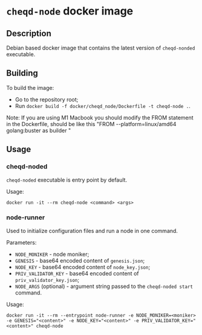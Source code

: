# `cheqd-node` docker image

## Description

Debian based docker image that contains the latest version of `cheqd-nonded` executable.

## Building

To build the image:

- Go to the repository root;
- Run `docker build -f docker/cheqd_node/Dockerfile -t cheqd-node .`.

Note: If you are using M1 Macbook you should modify the FROM statement in the Dockerfile, should be like this 
"FROM --platform=linux/amd64 golang:buster as builder "

## Usage

### cheqd-noded

`cheqd-noded` executable is entry point by default.

Usage:

```
docker run -it --rm cheqd-node <command> <args>
```

### node-runner

Used to initialize configuration files and run a node in one command.

Parameters:

- `NODE_MONIKER` - node moniker;
- `GENESIS` - base64 encoded content of `genesis.json`;
- `NODE_KEY` - base64 encoded content of `node_key.json`;
- `PRIV_VALIDATOR_KEY` - base64 encoded content of `priv_validator_key.json`;
- `NODE_ARGS` (optional) - argument string passed to the `cheqd-noded start` command.

Usage:

```
docker run -it --rm --entrypoint node-runner -e NODE_MONIKER=<moniker> -e GENESIS="<content>" -e NODE_KEY="<content>" -e PRIV_VALIDATOR_KEY="<content>" cheqd-node
```
